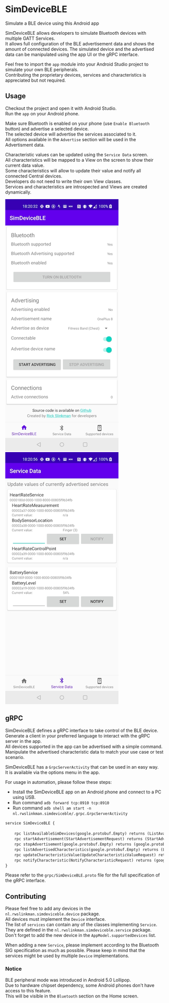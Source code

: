# SimDeviceBLE
Simulate a BLE device using this Android app

SimDeviceBLE allows developers to simulate Bluetooth devices with multiple GATT Services.   
It allows full configuration of the BLE advertisement data and shows the amount of connected devices.
The simulated device and the advertised data can be manipulated using the app UI or the gRPC interface.   

Feel free to import the `app` module into your Android Studio project to simulate your own BLE peripherals.      
Contributing the proprietary devices, services and characteristics is appreciated but not required.     

## Usage
Checkout the project and open it with Android Studio.   
Run the `app` on your Android phone.   

Make sure Bluetooth is enabled on your phone (use `Enable Bluetooth` button) and advertise a selected device.   
The selected device will advertise the services associated to it.   
All options available in the `Advertise` section will be used in the Advertisment data.   

Characteristic values can be updated using the `Service Data` screen.   
All characteristics will be mapped to a View on the screen to show their current data value.   
Some characteristics will allow to update their value and notify all connected Central devices.   
Developers do not need to write their own View classes.   
Services and characteristics are introspected and Views are created dynamically.   

![Home screen allows for configuration of Advertisement data](docs/image_home_fragment.jpg)
![Service Data screen manipulates data of all advertised characteristics](docs/image_data_fragment.jpg)

## gRPC
SimDeviceBLE defines a gRPC interface to take control of the BLE device.   
Generate a client in your preferred language to interact with the gRPC server in the app.   
All devices supported in the app can be advertised with a simple command.   
Manipulate the advertised characteristic data to match your use case or test scenario.   

SimDeviceBLE has a `GrpcServerActivity` that can be used in an easy way.   
It is available via the options menu in the app.      

For usage in automation, please follow these steps:   
- Install the SimDeviceBLE app on an Android phone and connect to a PC using USB.   
- Run command `adb forward tcp:8910 tcp:8910`   
- Run command `adb shell am start -n nl.rwslinkman.simdeviceble/.grpc.GrpcServerActivity`   

```protobuf
service SimDeviceBLE {

    rpc listAvailableSimDevices(google.protobuf.Empty) returns (ListAvailableSimDevicesResponse) {}
    rpc startAdvertisement(StartAdvertisementRequest) returns (StartAdvertisementResponse) {}
    rpc stopAdvertisement(google.protobuf.Empty) returns (google.protobuf.Empty) {}
    rpc listAdvertisedCharacteristics(google.protobuf.Empty) returns (ListAdvertisedCharacteristicsResponse) {}
    rpc updateCharacteristicValue(UpdateCharacteristicValueRequest) returns (google.protobuf.Empty) {}
    rpc notifyCharacteristic(NotifyCharacteristicRequest) returns (google.protobuf.Empty) {}
}
```
Please refer to the `grpc/SimDeviceBLE.proto` file for the full specification of the gRPC interface.

## Contributing
Please feel free to add any devices in the `nl.rwslinkman.simdeviceble.device` package.   
All devices must implement the `Device` interface.  
The list of `services` can contain any of the classes implementing `Service`.   
They are defined in the `nl.rwslinkman.simdeviceble.service` package.    
Don't forget to add the new device in the `AppModel.supportedDevices` list.   

When adding a new `Service`, please implement according to the Bluetooth SIG specification as much as possible.
Please keep in mind that the services might be used by multiple `Device` implementations.   

### Notice
BLE peripheral mode was introduced in Android 5.0 Lollipop.  
Due to hardware chipset dependency, some Android phones don't have access to this feature.   
This will be visible in the `Bluetooth` section on the Home screen.   